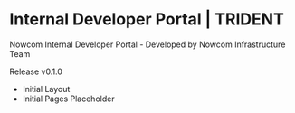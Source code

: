 # Internal Developer Portal | TRIDENT

Nowcom Internal Developer Portal - Developed by Nowcom Infrastructure Team

Release v0.1.0
- Initial Layout
- Initial Pages Placeholder